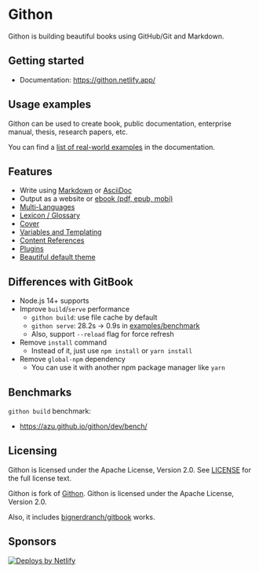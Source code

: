 # Githon

Githon is building beautiful books using GitHub/Git and Markdown.

## Getting started

- Documentation: <https://githon.netlify.app/>

## Usage examples

Githon can be used to create book, public documentation, enterprise manual, thesis, research papers, etc.

You can find a [list of real-world examples](docs/examples.md) in the documentation.

## Features

* Write using [Markdown](https://githon.netlify.app/syntax/markdown.html) or [AsciiDoc](https://githon.netlify.app/syntax/asciidoc.html)
* Output as a website or [ebook (pdf, epub, mobi)](https://githon.netlify.app/ebook.html)
* [Multi-Languages](https://githon.netlify.app/languages.html)
* [Lexicon / Glossary](https://githon.netlify.app/lexicon.html)
* [Cover](https://githon.netlify.app/ebook.html)
* [Variables and Templating](https://githon.netlify.app/templating/)
* [Content References](https://githon.netlify.app/templating/conrefs.html)
* [Plugins](https://githon.netlify.app/plugins/)
* [Beautiful default theme](https://github.com/GitbookIO/theme-default)

## Differences with GitBook

- Node.js 14+ supports
- Improve `build`/`serve` performance
    - `githon build`: use file cache by default
    - `githon serve`: 28.2s → 0.9s in [examples/benchmark](examples/benchmark)
    - Also, support `--reload` flag for force refresh
- Remove `install` command
    - Instead of it, just use `npm install` or `yarn install` 
- Remove `global-npm` dependency
    - You can use it with another npm package manager like `yarn`

## Benchmarks

`githon build` benchmark:

- <https://azu.github.io/githon/dev/bench/>

## Licensing

Githon is licensed under the Apache License, Version 2.0. See [LICENSE](LICENSE) for the full license text.

Githon is fork of [Githon](https://github.com/GitbookIO/gitbook).
Githon is licensed under the Apache License, Version 2.0.

Also, it includes [bignerdranch/gitbook](https://github.com/bignerdranch/gitbook) works.

## Sponsors
  
<a href="https://www.netlify.com">
<img src="https://www.netlify.com/img/global/badges/netlify-color-bg.svg" alt="Deploys by Netlify" />
</a>
